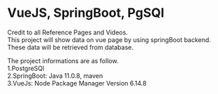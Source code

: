 # VueJS, SpringBoot, PgSQl
Credit to all Reference Pages and Videos.
<br>This project will show data on vue page by using springBoot backend.
<br>These data will be retrieved from database.

The project informations are as follow.
<br>1.PostgreSQl
<br>2.SpringBoot: Java 11.0.8, maven
<br>3.VueJs: Node Package Manager Version 6.14.8









